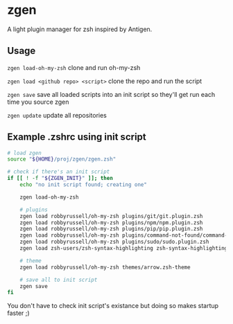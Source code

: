 zgen
====

A light plugin manager for zsh inspired by Antigen.

## Usage

`zgen load-oh-my-zsh` clone and run oh-my-zsh

`zgen load <github repo> <script>` clone the repo and run the script

`zgen save` save all loaded scripts into an init script so they'll get run each time you source zgen

`zgen update` update all repositories

## Example .zshrc using init script

```zsh
# load zgen
source "${HOME}/proj/zgen/zgen.zsh"

# check if there's an init script
if [[ ! -f "${ZGEN_INIT}" ]]; then
    echo "no init script found; creating one"

    zgen load-oh-my-zsh

    # plugins
    zgen load robbyrussell/oh-my-zsh plugins/git/git.plugin.zsh
    zgen load robbyrussell/oh-my-zsh plugins/npm/npm.plugin.zsh
    zgen load robbyrussell/oh-my-zsh plugins/pip/pip.plugin.zsh
    zgen load robbyrussell/oh-my-zsh plugins/command-not-found/command-not-found.plugin.zsh
    zgen load robbyrussell/oh-my-zsh plugins/sudo/sudo.plugin.zsh
    zgen load zsh-users/zsh-syntax-highlighting zsh-syntax-highlighting.zsh

    # theme
    zgen load robbyrussell/oh-my-zsh themes/arrow.zsh-theme

    # save all to init script
    zgen save
fi
```
You don't have to check init script's existance but doing so makes startup faster ;)
